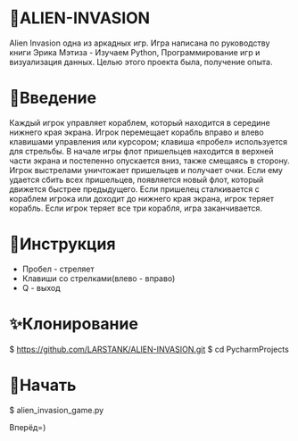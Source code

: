 # 👾ALIEN-INVASION
Alien Invasion одна из аркадных игр. 
Игра написана по руководству книги Эрика Мэтиза - Изучаем Python, Программирование игр и визуализация данных.
Целью этого проекта была, получение опыта.

#  🔮Введение
Каждый игрок управляет кораблем, который находится в середине нижнего края экрана.
Игрок перемещает корабль вправо и влево клавишами управления или курсором; клавиша
«пробел» используется для стрельбы. В начале игры флот пришельцев находится в верхней
части экрана и постепенно опускается вниз, также смещаясь в сторону. Игрок выстрелами
уничтожает пришельцев и получает очки. Если ему удается сбить всех пришельцев, появляется новый флот,
который движется быстрее предыдущего. Если пришелец сталкивается с кораблем игрока или
доходит до нижнего края экрана, игрок теряет корабль. Если игрок теряет все три корабля,
игра заканчивается.
 
 
# 🔭Инструкция

* Пробел - стреляет
* Клавиши со стрелками(влево - вправо)
* Q - выход

# ✨Клонирование
$ https://github.com/LARSTANK/ALIEN-INVASION.git
$ cd PycharmProjects

# 🏁Начать
$ alien_invasion_game.py

Вперёд=)
